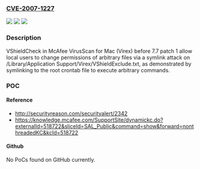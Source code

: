 ### [CVE-2007-1227](https://cve.mitre.org/cgi-bin/cvename.cgi?name=CVE-2007-1227)
![](https://img.shields.io/static/v1?label=Product&message=n%2Fa&color=blue)
![](https://img.shields.io/static/v1?label=Version&message=n%2Fa&color=blue)
![](https://img.shields.io/static/v1?label=Vulnerability&message=n%2Fa&color=brighgreen)

### Description

VShieldCheck in McAfee VirusScan for Mac (Virex) before 7.7 patch 1 allow local users to change permissions of arbitrary files via a symlink attack on /Library/Application Support/Virex/VShieldExclude.txt, as demonstrated by symlinking to the root crontab file to execute arbitrary commands.

### POC

#### Reference
- http://securityreason.com/securityalert/2342
- https://knowledge.mcafee.com/SupportSite/dynamickc.do?externalId=518722&sliceId=SAL_Public&command=show&forward=nonthreadedKC&kcId=518722

#### Github
No PoCs found on GitHub currently.

